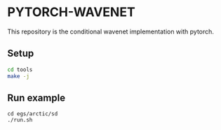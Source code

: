 # PYTORCH-WAVENET

This repository is the conditional wavenet implementation with pytorch.

## Setup

```bash
cd tools
make -j
```

## Run example
```
cd egs/arctic/sd
./run.sh
```
